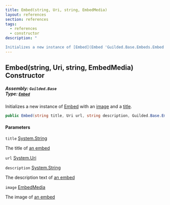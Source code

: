 ```yaml
---
title: Embed(string, Uri, string, EmbedMedia)
layout: references
section: references
tags:
  - references
  - constructor
description: "

Initializes a new instance of [Embed](Embed 'Guilded.Base.Embeds.Embed') with an [image](Embed.Embed(string,Uri,string,EmbedMedia)#Guilded.Base.Embeds.Embed.Embed(string,Uri,string,Guilded.Base.Embeds.EmbedMedia).image 'Guilded.Base.Embeds.Embed.Embed(string, Uri, string, Guilded.Base.Embeds.EmbedMedia).image') and a [title](Embed.Embed(string,Uri,string,EmbedMedia)#Guilded.Base.Embeds.Embed.Embed(string,Uri,string,Guilded.Base.Embeds.EmbedMedia).title 'Guilded.Base.Embeds.Embed.Embed(string, Uri, string, Guilded.Base.Embeds.EmbedMedia).title')."
---
```


## Embed(string, Uri, string, EmbedMedia) Constructor
##### **Assembly:** `Guilded.Base`<br/>**Type:** [`Embed`](Embed 'Guilded.Base.Embeds.Embed')

Initializes a new instance of [Embed](Embed 'Guilded.Base.Embeds.Embed') with an [image](Embed.Embed(string,Uri,string,EmbedMedia)#Guilded.Base.Embeds.Embed.Embed(string,Uri,string,Guilded.Base.Embeds.EmbedMedia).image 'Guilded.Base.Embeds.Embed.Embed(string, Uri, string, Guilded.Base.Embeds.EmbedMedia).image') and a [title](Embed.Embed(string,Uri,string,EmbedMedia)#Guilded.Base.Embeds.Embed.Embed(string,Uri,string,Guilded.Base.Embeds.EmbedMedia).title 'Guilded.Base.Embeds.Embed.Embed(string, Uri, string, Guilded.Base.Embeds.EmbedMedia).title').

```csharp
public Embed(string title, Uri url, string description, Guilded.Base.Embeds.EmbedMedia image);
```
#### Parameters

<a name='Guilded.Base.Embeds.Embed.Embed(string,Uri,string,Guilded.Base.Embeds.EmbedMedia).title'></a>

`title` [System.String](https://docs.microsoft.com/en-us/dotnet/api/System.String 'System.String')

The title of [an embed](Embed 'Guilded.Base.Embeds.Embed')

<a name='Guilded.Base.Embeds.Embed.Embed(string,Uri,string,Guilded.Base.Embeds.EmbedMedia).url'></a>

`url` [System.Uri](https://docs.microsoft.com/en-us/dotnet/api/System.Uri 'System.Uri')

<a name='Guilded.Base.Embeds.Embed.Embed(string,Uri,string,Guilded.Base.Embeds.EmbedMedia).description'></a>

`description` [System.String](https://docs.microsoft.com/en-us/dotnet/api/System.String 'System.String')

The description text of [an embed](Embed 'Guilded.Base.Embeds.Embed')

<a name='Guilded.Base.Embeds.Embed.Embed(string,Uri,string,Guilded.Base.Embeds.EmbedMedia).image'></a>

`image` [EmbedMedia](EmbedMedia 'Guilded.Base.Embeds.EmbedMedia')

The image of [an embed](Embed 'Guilded.Base.Embeds.Embed')